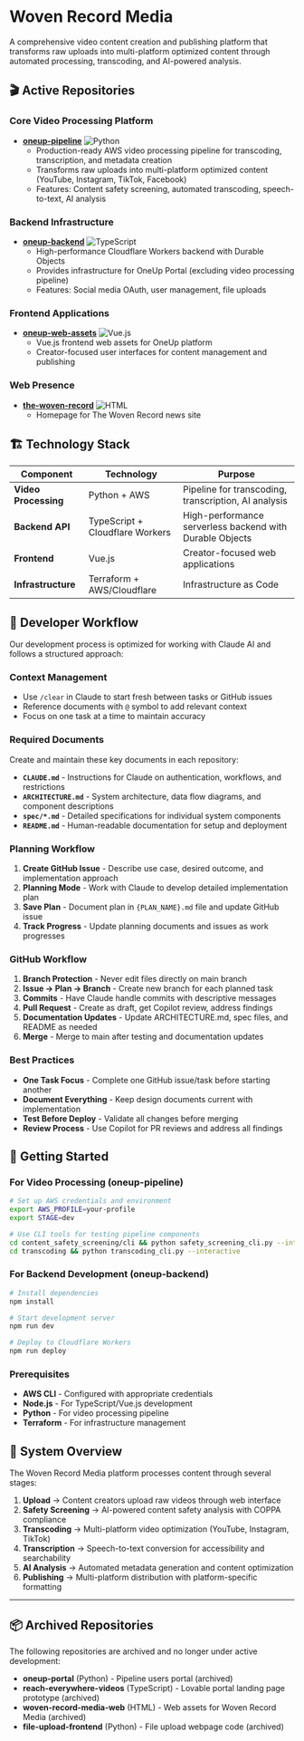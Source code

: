 # Woven Record Media

A comprehensive video content creation and publishing platform that transforms raw uploads into multi-platform optimized content through automated processing, transcoding, and AI-powered analysis.

## 🎬 Active Repositories

### Core Video Processing Platform
- **[oneup-pipeline](https://github.com/woven-record-media/oneup-pipeline)** ![Python](https://img.shields.io/badge/Python-3776AB?style=flat&logo=python&logoColor=white)
  - Production-ready AWS video processing pipeline for transcoding, transcription, and metadata creation
  - Transforms raw uploads into multi-platform optimized content (YouTube, Instagram, TikTok, Facebook)
  - Features: Content safety screening, automated transcoding, speech-to-text, AI analysis

### Backend Infrastructure  
- **[oneup-backend](https://github.com/woven-record-media/oneup-backend)** ![TypeScript](https://img.shields.io/badge/TypeScript-007ACC?style=flat&logo=typescript&logoColor=white)
  - High-performance Cloudflare Workers backend with Durable Objects
  - Provides infrastructure for OneUp Portal (excluding video processing pipeline)
  - Features: Social media OAuth, user management, file uploads

### Frontend Applications
- **[oneup-web-assets](https://github.com/woven-record-media/oneup-web-assets)** ![Vue.js](https://img.shields.io/badge/Vue.js-4FC08D?style=flat&logo=vue.js&logoColor=white)
  - Vue.js frontend web assets for OneUp platform
  - Creator-focused user interfaces for content management and publishing

### Web Presence
- **[the-woven-record](https://github.com/woven-record-media/the-woven-record)** ![HTML](https://img.shields.io/badge/HTML-E34F26?style=flat&logo=html5&logoColor=white)
  - Homepage for The Woven Record news site

## 🏗️ Technology Stack

| Component | Technology | Purpose |
|-----------|------------|---------|
| **Video Processing** | Python + AWS | Pipeline for transcoding, transcription, AI analysis |
| **Backend API** | TypeScript + Cloudflare Workers | High-performance serverless backend with Durable Objects |
| **Frontend** | Vue.js | Creator-focused web applications |
| **Infrastructure** | Terraform + AWS/Cloudflare | Infrastructure as Code |

## 🔄 Developer Workflow

Our development process is optimized for working with Claude AI and follows a structured approach:

### Context Management
- Use `/clear` in Claude to start fresh between tasks or GitHub issues
- Reference documents with `@` symbol to add relevant context
- Focus on one task at a time to maintain accuracy

### Required Documents
Create and maintain these key documents in each repository:

- **`CLAUDE.md`** - Instructions for Claude on authentication, workflows, and restrictions
- **`ARCHITECTURE.md`** - System architecture, data flow diagrams, and component descriptions  
- **`spec/*.md`** - Detailed specifications for individual system components
- **`README.md`** - Human-readable documentation for setup and deployment

### Planning Workflow
1. **Create GitHub Issue** - Describe use case, desired outcome, and implementation approach
2. **Planning Mode** - Work with Claude to develop detailed implementation plan
3. **Save Plan** - Document plan in `{PLAN_NAME}.md` file and update GitHub issue
4. **Track Progress** - Update planning documents and issues as work progresses

### GitHub Workflow
1. **Branch Protection** - Never edit files directly on main branch
2. **Issue → Plan → Branch** - Create new branch for each planned task
3. **Commits** - Have Claude handle commits with descriptive messages
4. **Pull Request** - Create as draft, get Copilot review, address findings
5. **Documentation Updates** - Update ARCHITECTURE.md, spec files, and README as needed
6. **Merge** - Merge to main after testing and documentation updates

### Best Practices
- **One Task Focus** - Complete one GitHub issue/task before starting another
- **Document Everything** - Keep design documents current with implementation
- **Test Before Deploy** - Validate all changes before merging
- **Review Process** - Use Copilot for PR reviews and address all findings

## 🚀 Getting Started

### For Video Processing (oneup-pipeline)
```bash
# Set up AWS credentials and environment
export AWS_PROFILE=your-profile
export STAGE=dev

# Use CLI tools for testing pipeline components
cd content_safety_screening/cli && python safety_screening_cli.py --interactive
cd transcoding && python transcoding_cli.py --interactive
```

### For Backend Development (oneup-backend)
```bash
# Install dependencies
npm install

# Start development server
npm run dev

# Deploy to Cloudflare Workers
npm run deploy
```

### Prerequisites
- **AWS CLI** - Configured with appropriate credentials
- **Node.js** - For TypeScript/Vue.js development
- **Python** - For video processing pipeline
- **Terraform** - For infrastructure management

## 🎯 System Overview

The Woven Record Media platform processes content through several stages:

1. **Upload** → Content creators upload raw videos through web interface
2. **Safety Screening** → AI-powered content safety analysis with COPPA compliance
3. **Transcoding** → Multi-platform video optimization (YouTube, Instagram, TikTok)
4. **Transcription** → Speech-to-text conversion for accessibility and searchability
5. **AI Analysis** → Automated metadata generation and content optimization
6. **Publishing** → Multi-platform distribution with platform-specific formatting

---

## 📦 Archived Repositories

The following repositories are archived and no longer under active development:

- **oneup-portal** (Python) - Pipeline users portal (archived)
- **reach-everywhere-videos** (TypeScript) - Lovable portal landing page prototype (archived)
- **woven-record-media-web** (HTML) - Web assets for Woven Record Media (archived)
- **file-upload-frontend** (Python) - File upload webpage code (archived)